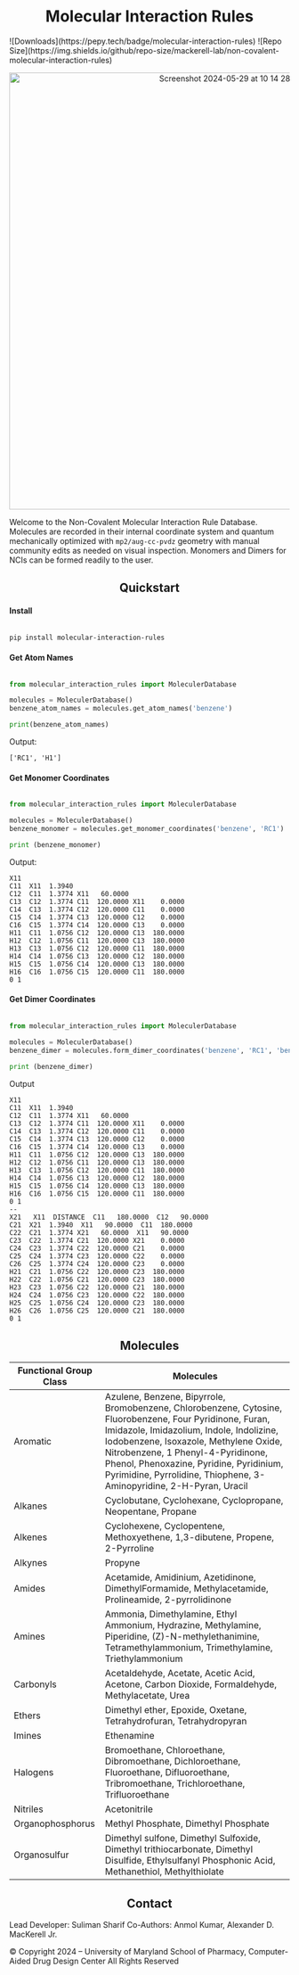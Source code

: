 <h1 align="center">Molecular Interaction Rules</h1>
![Downloads](https://pepy.tech/badge/molecular-interaction-rules)
![Repo Size](https://img.shields.io/github/repo-size/mackerell-lab/non-covalent-molecular-interaction-rules)

<p align="center">
<img width="784" alt="Screenshot 2024-05-29 at 10 14 28 PM" src="https://github.com/mackerell-lab/Non-Covalent-Molecular-Interaction-Rules/assets/11812946/880e237a-f9a3-43d5-bb75-c7aeb756f28a">
</p>

Welcome to the Non-Covalent Molecular Interaction Rule Database. Molecules are recorded in their internal coordinate system and quantum mechanically optimized with `mp2/aug-cc-pvdz` geometry with manual community edits as needed on visual inspection. Monomers and Dimers for NCIs can be formed readily to the user.  

<h2 align="center">Quickstart</h2>

#### Install

```bash

pip install molecular-interaction-rules 

```
#### Get Atom Names

```python

from molecular_interaction_rules import MoleculerDatabase

molecules = MoleculerDatabase()
benzene_atom_names = molecules.get_atom_names('benzene')

print(benzene_atom_names)

```

Output:

```
['RC1', 'H1']
```

#### Get Monomer Coordinates

```python

from molecular_interaction_rules import MoleculerDatabase

molecules = MoleculerDatabase()
benzene_monomer = molecules.get_monomer_coordinates('benzene', 'RC1')

print (benzene_monomer)

```

Output:

```
X11
C11  X11  1.3940
C12  C11  1.3774 X11   60.0000
C13  C12  1.3774 C11  120.0000 X11    0.0000
C14  C13  1.3774 C12  120.0000 C11    0.0000
C15  C14  1.3774 C13  120.0000 C12    0.0000
C16  C15  1.3774 C14  120.0000 C13    0.0000
H11  C11  1.0756 C12  120.0000 C13  180.0000
H12  C12  1.0756 C11  120.0000 C13  180.0000
H13  C13  1.0756 C12  120.0000 C11  180.0000
H14  C14  1.0756 C13  120.0000 C12  180.0000
H15  C15  1.0756 C14  120.0000 C13  180.0000
H16  C16  1.0756 C15  120.0000 C11  180.0000
0 1

```

#### Get Dimer Coordinates 

```python

from molecular_interaction_rules import MoleculerDatabase

molecules = MoleculerDatabase()
benzene_dimer = molecules.form_dimer_coordinates('benzene', 'RC1', 'benzene', 'RC1')

print (benzene_dimer)

```

Output
```
X11
C11  X11  1.3940
C12  C11  1.3774 X11   60.0000
C13  C12  1.3774 C11  120.0000 X11    0.0000
C14  C13  1.3774 C12  120.0000 C11    0.0000
C15  C14  1.3774 C13  120.0000 C12    0.0000
C16  C15  1.3774 C14  120.0000 C13    0.0000
H11  C11  1.0756 C12  120.0000 C13  180.0000
H12  C12  1.0756 C11  120.0000 C13  180.0000
H13  C13  1.0756 C12  120.0000 C11  180.0000
H14  C14  1.0756 C13  120.0000 C12  180.0000
H15  C15  1.0756 C14  120.0000 C13  180.0000
H16  C16  1.0756 C15  120.0000 C11  180.0000
0 1
--
X21   X11  DISTANCE  C11   180.0000  C12   90.0000
C21  X21  1.3940  X11   90.0000  C11  180.0000
C22  C21  1.3774 X21   60.0000  X11   90.0000
C23  C22  1.3774 C21  120.0000 X21    0.0000
C24  C23  1.3774 C22  120.0000 C21    0.0000
C25  C24  1.3774 C23  120.0000 C22    0.0000
C26  C25  1.3774 C24  120.0000 C23    0.0000
H21  C21  1.0756 C22  120.0000 C23  180.0000
H22  C22  1.0756 C21  120.0000 C23  180.0000
H23  C23  1.0756 C22  120.0000 C21  180.0000
H24  C24  1.0756 C23  120.0000 C22  180.0000
H25  C25  1.0756 C24  120.0000 C23  180.0000
H26  C26  1.0756 C25  120.0000 C21  180.0000
0 1
```

<h2 align="center">Molecules</h2>


| Functional Group Class | Molecules  |
|-|-|
| Aromatic      | Azulene, Benzene, Bipyrrole, Bromobenzene, Chlorobenzene, Cytosine, Fluorobenzene, Four Pyridinone, Furan, Imidazole, Imidazolium, Indole, Indolizine, Iodobenzene, Isoxazole, Methylene Oxide, Nitrobenzene, 1 Phenyl-4-Pyridinone, Phenol, Phenoxazine, Pyridine, Pyridinium, Pyrimidine, Pyrrolidine, Thiophene, 3-Aminopyridine, 2-H-Pyran, Uracil |    | Alcohols      | Methanol |  
| Alkanes       | Cyclobutane, Cyclohexane, Cyclopropane, Neopentane, Propane |  
| Alkenes       | Cyclohexene, Cyclopentene, Methoxyethene, 1,3-dibutene, Propene, 2-Pyrroline |  
| Alkynes       | Propyne |  
| Amides        | Acetamide, Amidinium, Azetidinone, DimethylFormamide, Methylacetamide, Prolineamide, 2-pyrrolidinone |  
| Amines        | Ammonia, Dimethylamine, Ethyl Ammonium, Hydrazine, Methylamine, Piperidine, (Z)-N-methylethanimine, Tetramethylammonium, Trimethylamine, Triethylammonium |  
| Carbonyls     | Acetaldehyde, Acetate, Acetic Acid, Acetone, Carbon Dioxide, Formaldehyde, Methylacetate, Urea |  
| Ethers        | Dimethyl ether, Epoxide, Oxetane, Tetrahydrofuran, Tetrahydropyran |  
| Imines        | Ethenamine |  
| Halogens      | Bromoethane, Chloroethane, Dibromoethane, Dichloroethane, Fluoroethane, Difluoroethane, Tribromoethane, Trichloroethane, Trifluoroethane |  
| Nitriles      | Acetonitrile |  
| Organophosphorus      | Methyl Phosphate, Dimethyl Phosphate |  
| Organosulfur      | Dimethyl sulfone, Dimethyl Sulfoxide, Dimethyl trithiocarbonate, Dimethyl Disulfide, Ethylsulfanyl Phosphonic Acid, Methanethiol, Methylthiolate |  

<h2 align="center">Contact</h2>

Lead Developer: Suliman Sharif
Co-Authors: Anmol Kumar, Alexander D. MacKerell Jr.

© Copyright 2024 – University of Maryland School of Pharmacy, Computer-Aided Drug Design Center All Rights Reserved

